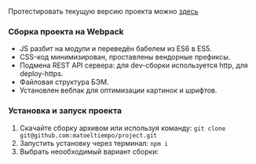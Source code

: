 

Протестировать текущую версию проекта можно [здесь](https://dazkz.github.io/project11/)

### Сборка проекта на Webpack
- JS разбит на модули и переведён бабелем из ES6 в ES5.
- CSS-код минимизирован, проставлены вендорные префиксы.
- Подмена REST API сервера: для dev-сборки используется http, для deploy-https.
- Файловая структура БЭМ.
- Установлен вебпак для оптимизации картинок и шрифтов.

### Установка и запуск проекта
1. Скачайте сборку архивом или используя команду:
```git clone git@github.com:matoeltiempo/project.git```
2. Запустить установку через терминал:
```npm i```
3. Выбрать неообходимый вариант сборки:
```